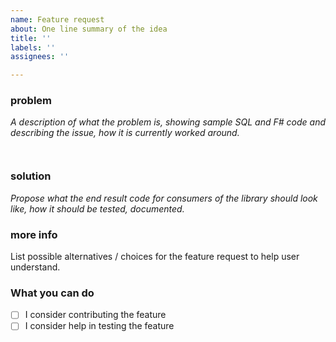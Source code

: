 ```yaml
---
name: Feature request
about: One line summary of the idea
title: ''
labels: ''
assignees: ''

---
```


### problem

*A description of what the problem is, showing sample SQL and F# code and describing the issue, how it is currently worked around.*


```sql

```

```fsharp

```

### solution

*Propose what the end result code for consumers of the library should look like, how it should be tested, documented.*

### more info

List possible alternatives / choices for the feature request to help user understand.

### What you can do
* [ ] I consider contributing the feature
* [ ] I consider help in testing the feature
